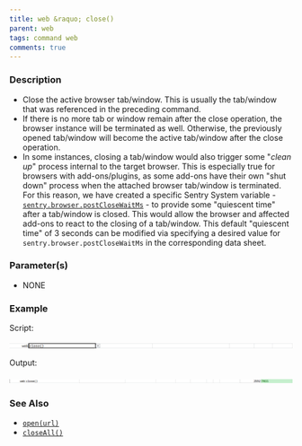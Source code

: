 ```yaml
---
title: web &raquo; close()
parent: web
tags: command web
comments: true
---
```


### Description

*   Close the active browser tab/window.  This is usually the tab/window that was referenced in the preceding command.  
*   If there is no more tab or window remain after the close operation, the browser instance will be terminated as well.  Otherwise, the previously opened tab/window will become the active tab/window after the close operation.
*   In some instances, closing a tab/window would also trigger some "_clean up_" process internal to the target browser.  This is especially true for browsers with add-ons/plugins, as some add-ons have their own "shut down" process when the attached browser tab/window is terminated.  For this reason, we have created a specific Sentry System variable - [`sentry.browser.postCloseWaitMs`](https://confluence.ep.com/display/QA/System+Variables#SystemVariables-sentry.browser.postCloseWaitMs) \- to provide some "quiescent time" after a tab/window is closed.  This would allow the browser and affected add-ons to react to the closing of a tab/window.  This default "quiescent time" of 3 seconds can be modified via specifying a desired value for `sentry.browser.postCloseWaitMs` in the corresponding data sheet.

### Parameter(s)

*   NONE

### Example

Script:

![](image/close_01.png)

Output:

![](image/close_02.png)

### See Also

*   [`open(url)`](open(url))
*   [`closeAll()`](closeAll())